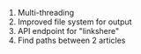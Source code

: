 1. Multi-threading
2. Improved file system for output
3. API endpoint for "linkshere"
4. Find paths between 2 articles

